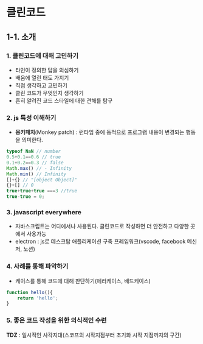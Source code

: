 # 클린코드

## 1-1. 소개
### 1. 클린코드에 대해 고민하기
- 타인이 정의한 답을 의심하기
- 배움에 열린 태도 가지기
- 직접 생각하고 고민하기
- 클린 코드가 무엇인지 생각하기
- 흔히 알려진 코드 스타일에 대한 견해를 탐구

### 2. js 특성 이해하기
- **몽키패치**(Monkey patch) : 런타임 중에 동적으로 프로그램 내용이 변경되는 행동을 의미한다.
```js
typeof NaN // number
0.5+0.1==0.6 // true
0.1+0.2==0.3 // false
Math.max() // - Infinity
Math.min() // Infinity
[]+{} // "[object Object]"
{}+[] // 0
true+true+true ===3 //true
true-true = 0;
```

### 3. javascript everywhere
- 자바스크립트는 어디에서나 사용된다. 클린코드로 작성하면 더 안전하고 다양한 곳에서 사용가능
- electron : js로 데스크탑 애플리케이션 구축 프레임워크(vscode, facebook 메신저, 노션)

### 4. 사례를 통해 파악하기
- 케이스를 통해 코드에 대해 판단하기(에러케이스, 배드케이스)
```js
function hello(){
    return 'hello';
}
```
### 5. 좋은 코드 작성을 위한 의식적인 수련

**TDZ** : 일시적인 사각지대(스코프의 시작지점부터 초기화 시작 지점까지의 구간)